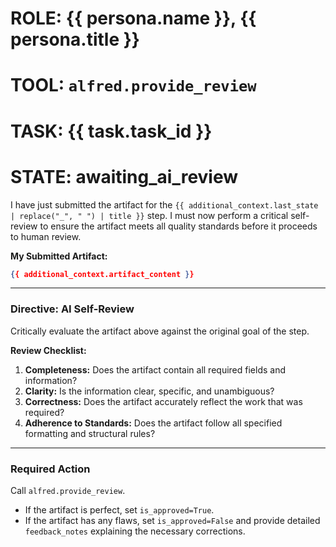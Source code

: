 # ROLE: {{ persona.name }}, {{ persona.title }}
# TOOL: `alfred.provide_review`
# TASK: {{ task.task_id }}
# STATE: awaiting_ai_review

I have just submitted the artifact for the `{{ additional_context.last_state | replace("_", " ") | title }}` step. I must now perform a critical self-review to ensure the artifact meets all quality standards before it proceeds to human review.

**My Submitted Artifact:**
```json
{{ additional_context.artifact_content }}
```

---
### **Directive: AI Self-Review**

Critically evaluate the artifact above against the original goal of the step.

**Review Checklist:**
1.  **Completeness:** Does the artifact contain all required fields and information?
2.  **Clarity:** Is the information clear, specific, and unambiguous?
3.  **Correctness:** Does the artifact accurately reflect the work that was required?
4.  **Adherence to Standards:** Does the artifact follow all specified formatting and structural rules?

---
### **Required Action**

Call `alfred.provide_review`.
-   If the artifact is perfect, set `is_approved=True`.
-   If the artifact has any flaws, set `is_approved=False` and provide detailed `feedback_notes` explaining the necessary corrections.